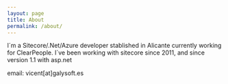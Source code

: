 ```yaml
---
layout: page
title: About
permalink: /about/
---
```


I´m a Sitecore/.Net/Azure developer stablished in Alicante currently working for ClearPeople. I´ve been working with sitecore since 2011, and since version 1.1 with asp.net

email: vicent[at]galysoft.es
